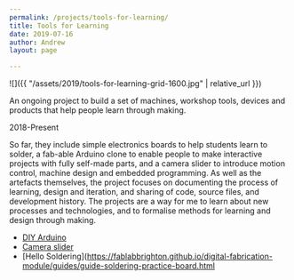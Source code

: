 ```yaml
---
permalink: /projects/tools-for-learning/
title: Tools for Learning
date: 2019-07-16
author: Andrew
layout: page

---
```


![]({{ "/assets/2019/tools-for-learning-grid-1600.jpg" | relative_url }})


An ongoing project to build a set of machines, workshop tools, devices and products that help people learn through making.

<span class="label">2018-Present</span>

<!--more-->

So far, they include simple electronics boards to help students learn to solder, a fab-able Arduino clone to enable people to make interactive projects with fully self-made parts, and a camera slider to introduce motion control, machine design and embedded programming. As well as the artefacts themselves, the project focuses on documenting the process of learning, design and iteration, and sharing of code, source files, and development history. The projects are a way for me to learn about new processes and technologies, and to formalise methods for learning and design through making.

* [DIY Arduino](https://fablabbrighton.github.io/digital-fabrication-module/diy-arduino/)
* [Camera slider](https://andrewsleigh.com/fab-slider/)
* [Hello Soldering](https://fablabbrighton.github.io/digital-fabrication-module/guides/guide-soldering-practice-board.html